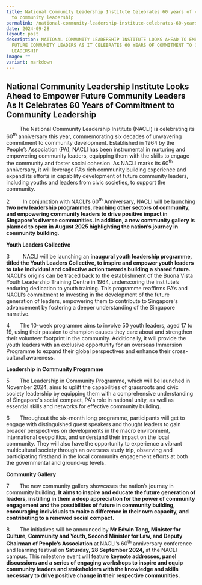 ```yaml
---
title: National Community Leadership Institute Celebrates 60 years of commitment
  to community leadership
permalink: /national-community-leadership-institute-celebrates-60-years-of-commitment-to-community-leadership/
date: 2024-09-28
layout: post
description: NATIONAL COMMUNITY LEADERSHIP INSTITUTE LOOKS AHEAD TO EMPOWER
  FUTURE COMMUNITY LEADERS AS IT CELEBRATES 60 YEARS OF COMMITMENT TO COMMUNITY
  LEADERSHIP
image: ""
variant: markdown
---
```

## National Community Leadership Institute Looks Ahead to Empower Future Community Leaders As It Celebrates 60 Years of Commitment to Community Leadership

 &nbsp; &nbsp; &nbsp; &nbsp; &nbsp;The National Community Leadership Institute (NACLI) is celebrating its
60<sup>th</sup> anniversary this year, commemorating six decades of unwavering commitment
to community development. Established in 1964 by the People’s Association
(PA), NACLI has been instrumental in nurturing and empowering community
leaders, equipping them with the skills to engage the community and foster
social cohesion. As NACLI marks its 60<sup>th</sup> anniversary, it will leverage
PA’s rich community building experience and expand its efforts in capability
development of future community leaders, including youths and leaders from
civic societies, to support the community.&nbsp; &nbsp;

2 &nbsp; &nbsp; &nbsp; &nbsp;&nbsp;In conjunction with NACLI’s 60<sup>th</sup> Anniversary, NACLI will be launching **two new leadership programmes, reaching other sectors of community, and empowering community leaders to drive positive impact in Singapore's diverse communities. In addition, a new community gallery is planned to open in August 2025 highlighting the nation’s journey in community building.**&nbsp; &nbsp;
				
**Youth Leaders Collective**

3&nbsp; &nbsp; &nbsp; &nbsp; &nbsp;NACLI will be launching an **inaugural youth leadership programme, titled the Youth Leaders Collective, to inspire and empower youth leaders to take individual and collective action towards building a shared future.** NACLI's origins can be traced back to the establishment of the Buona Vista Youth Leadership Training Centre in 1964, underscoring the institute’s enduring dedication to youth training. This programme reaffirms PA’s and NACLI’s commitment to investing in the development of the future generation of leaders, empowering them to contribute to Singapore's advancement by fostering a deeper understanding of the Singapore narrative. 

4 &nbsp; &nbsp; &nbsp; The 10-week programme aims to involve 50 youth leaders, aged 17 to 19, using their passion to champion causes they care about and strengthen their volunteer footprint in the community.  Additionally, it will provide the youth leaders with an exclusive opportunity for an
overseas Immersion Programme to expand their global perspectives and enhance
their cross-cultural awareness.

**Leadership in Community Programme**

5 &nbsp; &nbsp; &nbsp; The Leadership in Community Programme, which will be launched in November
2024, aims to uplift the capabilities of grassroots and civic society leadership
by equipping them with a comprehensive understanding of Singapore's social
compact, PA's role in national unity, as well as essential skills and networks
for effective community building.

6 &nbsp; &nbsp; &nbsp; Throughout the six-month long programme, participants will get to engage
with distinguished guest speakers and thought leaders to gain broader perspectives
on developments in the macro environment, international geopolitics, and
understand their impact on the local community. They will also have the
opportunity to experience a vibrant multicultural society through an overseas
study trip, observing and participating firsthand in the local community
engagement efforts at both the governmental and ground-up levels.

**Community Gallery**

7 &nbsp; &nbsp; &nbsp; The new community gallery showcases the nation’s journey in community
building. **It aims to inspire and educate the future generation of leaders, instilling in them a deep appreciation for the power of community engagement and the possibilities of future in community building, encouraging individuals to make a difference in their own capacity, and contributing to a renewed social compact.**

8 &nbsp; &nbsp; &nbsp; The initiatives will be announced by **Mr Edwin Tong, Minister for Culture, Community and Youth, Second Minister for Law, and Deputy Chairman of People’s Association** at
NACLI’s 60<sup>th</sup> anniversary conference and learning festival on **Saturday, 28 September 2024,** at
the NACLI campus. This milestone event will feature **keynote addresses, panel discussions and a series of engaging workshops to inspire and equip community leaders and stakeholders with the knowledge and skills necessary to drive positive change in their respective communities.**